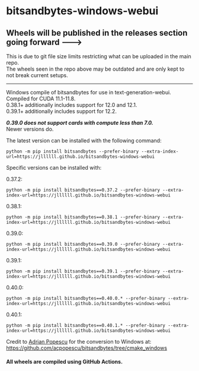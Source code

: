 # bitsandbytes-windows-webui

## Wheels will be published in the releases section going forward --->
This is due to git file size limits restricting what can be uploaded in the main repo.  
The wheels seen in the repo above may be outdated and are only kept to not break current setups.

----
Windows compile of bitsandbytes for use in text-generation-webui.  
Compiled for CUDA 11.1-11.8.  
0.38.1+ additionally includes support for 12.0 and 12.1.  
0.39.1+ additionally includes support for 12.2.

***0.39.0 does not support cards with compute less than 7.0.***  
Newer versions do.

The latest version can be installed with the following command:
```
python -m pip install bitsandbytes --prefer-binary --extra-index-url=https://jllllll.github.io/bitsandbytes-windows-webui
```
Specific versions can be installed with:

0.37.2:
```
python -m pip install bitsandbytes==0.37.2 --prefer-binary --extra-index-url=https://jllllll.github.io/bitsandbytes-windows-webui
```
0.38.1:
```
python -m pip install bitsandbytes==0.38.1 --prefer-binary --extra-index-url=https://jllllll.github.io/bitsandbytes-windows-webui
```
0.39.0:
```
python -m pip install bitsandbytes==0.39.0 --prefer-binary --extra-index-url=https://jllllll.github.io/bitsandbytes-windows-webui
```
0.39.1:
```
python -m pip install bitsandbytes==0.39.1 --prefer-binary --extra-index-url=https://jllllll.github.io/bitsandbytes-windows-webui
```
0.40.0:
```
python -m pip install bitsandbytes==0.40.0.* --prefer-binary --extra-index-url=https://jllllll.github.io/bitsandbytes-windows-webui
```
0.40.1:
```
python -m pip install bitsandbytes==0.40.1.* --prefer-binary --extra-index-url=https://jllllll.github.io/bitsandbytes-windows-webui
```

Credit to [Adrian Popescu](https://github.com/acpopescu) for the conversion to Windows at: https://github.com/acpopescu/bitsandbytes/tree/cmake_windows

#### All wheels are compiled using GitHub Actions.
